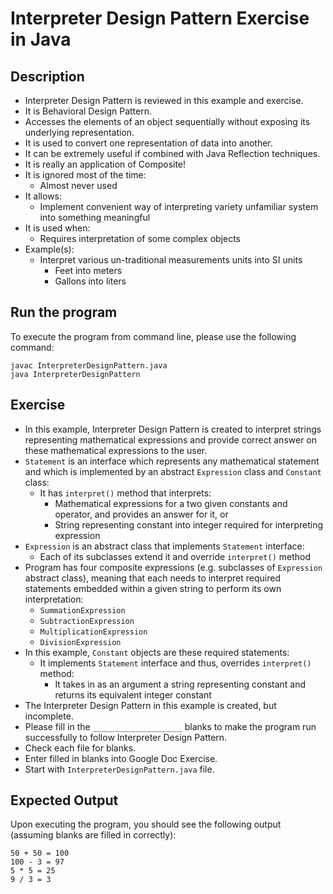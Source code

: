# Interpreter Design Pattern Exercise in Java

## Description
* Interpreter Design Pattern is reviewed in this example and exercise.
* It is Behavioral Design Pattern.
* Accesses the elements of an object sequentially without exposing its underlying representation.
* It is used to convert one representation of data into another.
* It can be extremely useful if combined with Java Reflection techniques.
* It is really an application of Composite!
* It is ignored most of the time:
  * Almost never used
* It allows:
  * Implement convenient way of interpreting variety unfamiliar system into something meaningful
* It is used when:
  * Requires interpretation of some complex objects
* Example(s):
  * Interpret various un-traditional measurements units into SI units
    * Feet into meters
    * Gallons into liters


## Run the program
To execute the program from command line, please use the following command:

```
javac InterpreterDesignPattern.java
java InterpreterDesignPattern
```

## Exercise
* In this example, Interpreter Design Pattern is created to interpret strings representing mathematical expressions and
provide correct answer on these mathematical expressions to the user.
* `Statement` is an interface which represents any mathematical statement and which is implemented by an abstract
`Expression` class and `Constant` class:
  * It has `interpret()` method that interprets:
    * Mathematical expressions for a two given constants and operator, and provides an answer for it, or
    * String representing constant into integer required for interpreting expression
* `Expression` is an abstract class that implements `Statement` interface:
  * Each of its subclasses extend it and override `interpret()` method
* Program has four composite expressions (e.g. subclasses of `Expression` abstract class), meaning that each needs to
interpret required statements embedded within a given string to perform its own interpretation:
  * `SummationExpression`
  * `SubtractionExpression`
  * `MultiplicationExpression`
  * `DivisionExpression`
* In this example, `Constant` objects are these required statements:
  * It implements `Statement` interface and thus, overrides `interpret()` method:
    * It takes in as an argument a string representing constant and returns its equivalent integer constant
* The Interpreter Design Pattern in this example is created, but incomplete.
* Please fill in the `____________________`  blanks to make the program run successfully to follow Interpreter Design
Pattern.
* Check each file for blanks.
* Enter filled in blanks into Google Doc Exercise.
* Start with `InterpreterDesignPattern.java` file.

## Expected Output
Upon executing the program, you should see the following output (assuming blanks are filled in correctly):

```
50 + 50 = 100
100 - 3 = 97
5 * 5 = 25
9 / 3 = 3
```
